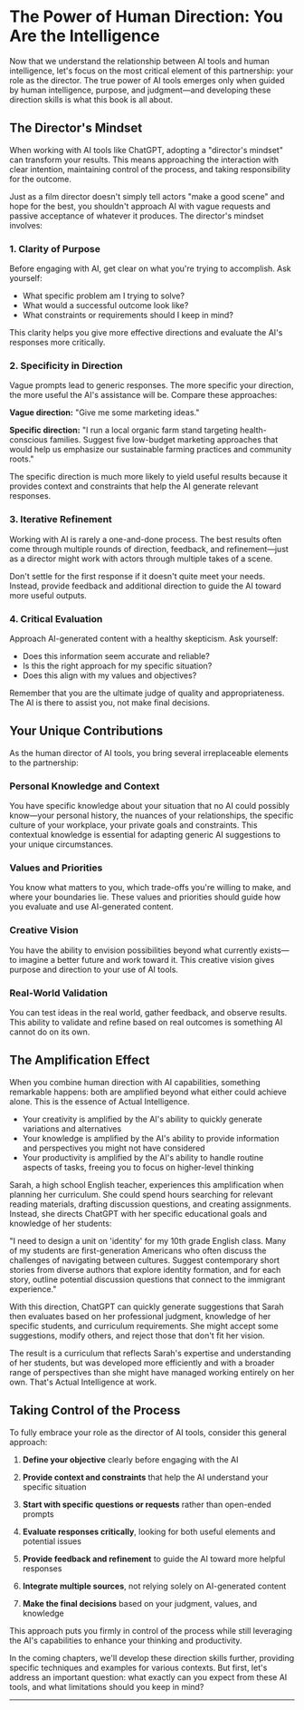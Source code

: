 # The Power of Human Direction: You Are the Intelligence


Now that we understand the relationship between AI tools and human intelligence, let's focus on the most critical element of this partnership: your role as the director. The true power of AI tools emerges only when guided by human intelligence, purpose, and judgment—and developing these direction skills is what this book is all about.


## The Director's Mindset


When working with AI tools like ChatGPT, adopting a "director's mindset" can transform your results. This means approaching the interaction with clear intention, maintaining control of the process, and taking responsibility for the outcome.


Just as a film director doesn't simply tell actors "make a good scene" and hope for the best, you shouldn't approach AI with vague requests and passive acceptance of whatever it produces. The director's mindset involves:


### 1. Clarity of Purpose


Before engaging with AI, get clear on what you're trying to accomplish. Ask yourself:
- What specific problem am I trying to solve?
- What would a successful outcome look like?
- What constraints or requirements should I keep in mind?


This clarity helps you give more effective directions and evaluate the AI's responses more critically.


### 2. Specificity in Direction


Vague prompts lead to generic responses. The more specific your direction, the more useful the AI's assistance will be. Compare these approaches:

**Vague direction:** "Give me some marketing ideas."

**Specific direction:** "I run a local organic farm stand targeting health-conscious families. Suggest five low-budget marketing approaches that would help us emphasize our sustainable farming practices and community roots."


The specific direction is much more likely to yield useful results because it provides context and constraints that help the AI generate relevant responses.


### 3. Iterative Refinement


Working with AI is rarely a one-and-done process. The best results often come through multiple rounds of direction, feedback, and refinement—just as a director might work with actors through multiple takes of a scene.


Don't settle for the first response if it doesn't quite meet your needs. Instead, provide feedback and additional direction to guide the AI toward more useful outputs.


### 4. Critical Evaluation


Approach AI-generated content with a healthy skepticism. Ask yourself:
- Does this information seem accurate and reliable?
- Is this the right approach for my specific situation?
- Does this align with my values and objectives?


Remember that you are the ultimate judge of quality and appropriateness. The AI is there to assist you, not make final decisions.


## Your Unique Contributions


As the human director of AI tools, you bring several irreplaceable elements to the partnership:


### Personal Knowledge and Context


You have specific knowledge about your situation that no AI could possibly know—your personal history, the nuances of your relationships, the specific culture of your workplace, your private goals and constraints. This contextual knowledge is essential for adapting generic AI suggestions to your unique circumstances.


### Values and Priorities


You know what matters to you, which trade-offs you're willing to make, and where your boundaries lie. These values and priorities should guide how you evaluate and use AI-generated content.


### Creative Vision


You have the ability to envision possibilities beyond what currently exists—to imagine a better future and work toward it. This creative vision gives purpose and direction to your use of AI tools.


### Real-World Validation


You can test ideas in the real world, gather feedback, and observe results. This ability to validate and refine based on real outcomes is something AI cannot do on its own.


## The Amplification Effect


When you combine human direction with AI capabilities, something remarkable happens: both are amplified beyond what either could achieve alone. This is the essence of Actual Intelligence.

- Your creativity is amplified by the AI's ability to quickly generate variations and alternatives
- Your knowledge is amplified by the AI's ability to provide information and perspectives you might not have considered
- Your productivity is amplified by the AI's ability to handle routine aspects of tasks, freeing you to focus on higher-level thinking


Sarah, a high school English teacher, experiences this amplification when planning her curriculum. She could spend hours searching for relevant reading materials, drafting discussion questions, and creating assignments. Instead, she directs ChatGPT with her specific educational goals and knowledge of her students:

"I need to design a unit on 'identity' for my 10th grade English class. Many of my students are first-generation Americans who often discuss the challenges of navigating between cultures. Suggest contemporary short stories from diverse authors that explore identity formation, and for each story, outline potential discussion questions that connect to the immigrant experience."


With this direction, ChatGPT can quickly generate suggestions that Sarah then evaluates based on her professional judgment, knowledge of her specific students, and curriculum requirements. She might accept some suggestions, modify others, and reject those that don't fit her vision.


The result is a curriculum that reflects Sarah's expertise and understanding of her students, but was developed more efficiently and with a broader range of perspectives than she might have managed working entirely on her own. That's Actual Intelligence at work.


## Taking Control of the Process


To fully embrace your role as the director of AI tools, consider this general approach:

1. **Define your objective** clearly before engaging with the AI

2. **Provide context and constraints** that help the AI understand your specific situation

3. **Start with specific questions or requests** rather than open-ended prompts

4. **Evaluate responses critically**, looking for both useful elements and potential issues

5. **Provide feedback and refinement** to guide the AI toward more helpful responses

6. **Integrate multiple sources**, not relying solely on AI-generated content

7. **Make the final decisions** based on your judgment, values, and knowledge


This approach puts you firmly in control of the process while still leveraging the AI's capabilities to enhance your thinking and productivity.


In the coming chapters, we'll develop these direction skills further, providing specific techniques and examples for various contexts. But first, let's address an important question: what exactly can you expect from these AI tools, and what limitations should you keep in mind?


---

<div style="page-break-after: always;"></div>
